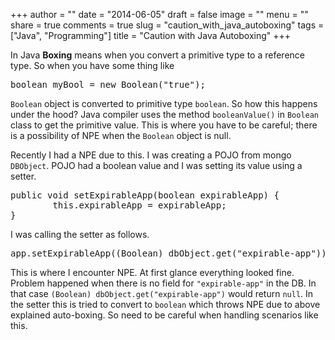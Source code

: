 +++
author = ""
date = "2014-06-05"
draft = false
image = ""
menu = ""
share = true
comments = true
slug = "caution_with_java_autoboxing"
tags = ["Java", "Programming"]
title = "Caution with Java Autoboxing"
+++

In Java **Boxing** means when you convert a primitive type to a reference type. So when you have some thing like

<pre>
boolean myBool = new Boolean("true");
</pre>

`Boolean` object is converted to primitive type `boolean`. So how this happens under the hood? Java compiler uses the 
method `booleanValue()` in `Boolean` class to get the primitive value. This is where you have to be careful; there is a possibility
of NPE when the `Boolean` object is null. 

Recently I had a NPE due to this. I was creating a POJO from mongo `DBObject`. POJO had a boolean value and I was setting
its value using a setter. 

<pre>
public void setExpirableApp(boolean expirableApp) {
        this.expirableApp = expirableApp;
}
</pre>

I was calling the setter as follows.

<pre>
app.setExpirableApp((Boolean) dbObject.get("expirable-app"))
</pre>

This is where I encounter NPE. At first glance everything looked fine. Problem happened when there is no field for `"expirable-app"`
in the DB. In that case `(Boolean) dbObject.get("expirable-app")` would return `null`. In the setter this is tried to convert to
`boolean` which throws NPE due to above explained auto-boxing. So need to be careful when handling scenarios like this.